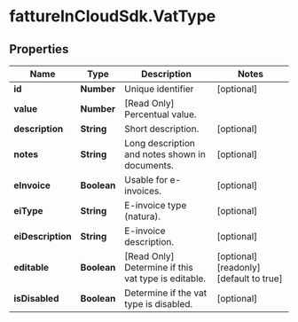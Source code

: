 # fattureInCloudSdk.VatType

## Properties

Name | Type | Description | Notes
------------ | ------------- | ------------- | -------------
**id** | **Number** | Unique identifier | [optional] 
**value** | **Number** | [Read Only] Percentual value. | 
**description** | **String** | Short description. | [optional] 
**notes** | **String** | Long description and notes shown in documents. | [optional] 
**eInvoice** | **Boolean** | Usable for e-invoices. | [optional] 
**eiType** | **String** | E-invoice type (natura). | [optional] 
**eiDescription** | **String** | E-invoice description. | [optional] 
**editable** | **Boolean** | [Read Only] Determine if this vat type is editable. | [optional] [readonly] [default to true]
**isDisabled** | **Boolean** | Determine if the vat type is disabled. | [optional] 


